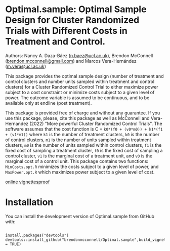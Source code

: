 # Optimal.sample: Optimal Sample Design for Cluster Randomized Trials with Different Costs in Treatment and Control.
Authors: Nancy A. Daza-Báez (<n.baez@ucl.ac.uk>), Brendon McConnell (<brendon.mcconnell@gmail.com>) and Marcos Vera-Hernández (<m.vera@ucl.ac.uk>)

This package provides the optimal sample design (number of treatment and control clusters and number units sampled within treatment and control clusters) for a Cluster Randomized Control Trial to either maximize power subject to a cost constraint or minimize costs subject to a given level of power. The outcome variable is assumed to be continuous, and to be available only at endline (post treatment).

This package is provided free of charge and without any guarantee. If you use this package, please, cite this package as well as McConnell and Vera-Hernandez (2022) "More powerful Cluster Randomized Control Trials". The software assumes that the cost function is C = `k0*(f0 + (v0*m0)) + k1*(f1 + (v1*m1))` where `k1` is the number of treatment clusters, `k0` is the number of control clusters, `m1` is the number of units sampled within treatment clusters, `m0` is the number of units sampled within control clusters, `f1` is the fixed cost of sampling a treatment cluster, `f0` is the fixed cost of sampling a control cluster, `v1` is the marginal cost of a treatment unit, and `v0` is the marginal cost of a control unit. This package contains two functions: `MinCosts.opt.R` minimizes the costs subject to a given level of power, and `MaxPower.opt.R` which maximizes power subject to a given level of cost.


[online vignettes](https://synth-inference.github.io/synthdid/articles/more-plotting.html)[proof](https://github.com/brendonmcconnell/Optimal.sample/blob/main/vignettes/Optimal.sample.html)

# Installation 

You can install the development version of Optimal.sample from GitHub with:

```{r}

install.packages("devtools")
devtools::install_github("brendonmcconnell/Optimal.sample",build_vignettes = TRUE)

```
